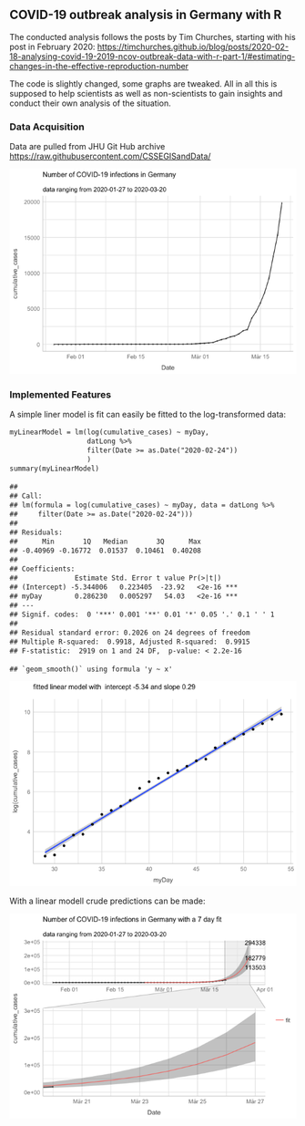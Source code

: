 COVID-19 outbreak analysis in Germany with R
--------------------------------------------

The conducted analysis follows the posts by Tim Churches, starting with
his post in February 2020:
<a href="https://timchurches.github.io/blog/posts/2020-02-18-analysing-covid-19-2019-ncov-outbreak-data-with-r-part-1/#estimating-changes-in-the-effective-reproduction-number" class="uri">https://timchurches.github.io/blog/posts/2020-02-18-analysing-covid-19-2019-ncov-outbreak-data-with-r-part-1/#estimating-changes-in-the-effective-reproduction-number</a>

The code is slightly changed, some graphs are tweaked. All in all this
is supposed to help scientists as well as non-scientists to gain
insights and conduct their own analysis of the situation.

### Data Acquisition

Data are pulled from JHU Git Hub archive
<a href="https://raw.githubusercontent.com/CSSEGISandData/" class="uri">https://raw.githubusercontent.com/CSSEGISandData/</a>

![](README_files/figure-markdown_strict/unnamed-chunk-1-1.png)

### Implemented Features

A simple liner model is fit can easily be fitted to the log-transformed
data:

    myLinearModel = lm(log(cumulative_cases) ~ myDay,
                       datLong %>% 
                       filter(Date >= as.Date("2020-02-24")) 
                       )
    summary(myLinearModel)

    ## 
    ## Call:
    ## lm(formula = log(cumulative_cases) ~ myDay, data = datLong %>% 
    ##     filter(Date >= as.Date("2020-02-24")))
    ## 
    ## Residuals:
    ##      Min       1Q   Median       3Q      Max 
    ## -0.40969 -0.16772  0.01537  0.10461  0.40208 
    ## 
    ## Coefficients:
    ##              Estimate Std. Error t value Pr(>|t|)    
    ## (Intercept) -5.344006   0.223405  -23.92   <2e-16 ***
    ## myDay        0.286230   0.005297   54.03   <2e-16 ***
    ## ---
    ## Signif. codes:  0 '***' 0.001 '**' 0.01 '*' 0.05 '.' 0.1 ' ' 1
    ## 
    ## Residual standard error: 0.2026 on 24 degrees of freedom
    ## Multiple R-squared:  0.9918, Adjusted R-squared:  0.9915 
    ## F-statistic:  2919 on 1 and 24 DF,  p-value: < 2.2e-16

    ## `geom_smooth()` using formula 'y ~ x'

![](README_files/figure-markdown_strict/linModelPlot-1.png)

With a linear modell crude predictions can be made:

![](README_files/figure-markdown_strict/picPred-1.png)
